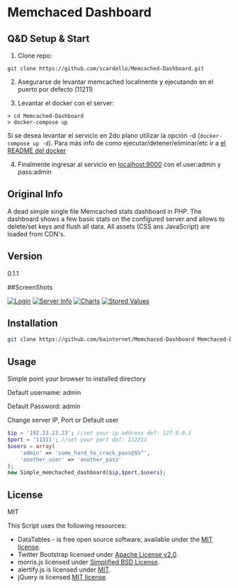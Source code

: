Memchaced Dashboard
===================

Q&D Setup & Start
-----------------

1. Clone repo:

```git clone https://github.com/scardello/Memcached-Dashboard.git```

2. Asegurarse de levantar memcached localmente y ejecutando en el puerto por defecto (11211)

3. Levantar el docker con el server:
```
> cd Memcached-Dashboard
> docker-compose up
```

Si se desea levantar el servicio en 2do plano utilizar la opción -d (`docker-compose up -d`). Para más info de como ejecutar/detener/eliminar/etc ir a [el README del docker](phpdocker/README.md) 

4. Finalmente ingresar al servicio en [localhost:9000](http://localhost:9000) con el user:admin y pass:admin

Original Info
-------------

A dead simple single file Memcached stats dashboard in PHP. The dashboard shows a few basic stats on the configured server and allows to delete/set keys and flush all data.
All assets (CSS ans JavaScript) are loaded from CDN's.

Version
----

0.1.1


##ScreenShots

[![Login](http://i.imgur.com/8H0Yzq4s.png "Login")](http://i.imgur.com/8H0Yzq4.png)
[![Server Info](http://i.imgur.com/VxZIQw7s.png "Server Info")](http://i.imgur.com/VxZIQw7.png)
[![Charts](http://i.imgur.com/mojwMous.png "Charts")](http://i.imgur.com/mojwMou.png)
[![Stored Values](http://i.imgur.com/E1Uebrls.png "Stored Values")](http://i.imgur.com/E1Uebrl.png)


Installation
--------------

```sh
git clone https://github.com/bainternet/Memchaced-Dashboard Memchaced-Dashboard
```

Usage
------
Simple point your browser to installed directory

Default username: admin

Default Password: admin

Change server IP, Port or Default user

```PHP
$ip = '192.23.23.23'; //set your ip address def: 127.0.0.1
$port = '11311'; //set your port def: 112211
$users = array(
    'admin' => 'some_hard_to_crack_pass@$%^',
    'another_user' => 'another_pass'
);
new Simple_memchached_dashboard($ip,$port,$users);
```
License
----

MIT

This Script uses the following resources:
* DataTables - is free open source software, available under the [MIT license](http://www.datatables.net/license/mit).
* Twitter Bootstrap  licensed under [Apache License v2.0](http://www.apache.org/licenses/LICENSE-2.0).
* morris.js licensed under [Simplified BSD License](http://morrisjs.github.io/morris.js/index.html).
* alertify.js is licensed under [MIT](http://www.opensource.org/licenses/MIT).
* jQuery  is licensed [MIT license](http://en.wikipedia.org/wiki/MIT_License).


